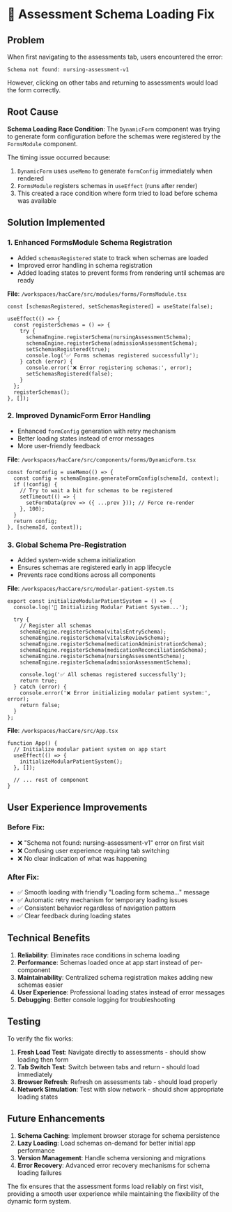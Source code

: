 # 🔧 Assessment Schema Loading Fix

## Problem
When first navigating to the assessments tab, users encountered the error:
```
Schema not found: nursing-assessment-v1
```

However, clicking on other tabs and returning to assessments would load the form correctly.

## Root Cause
**Schema Loading Race Condition**: The `DynamicForm` component was trying to generate form configuration before the schemas were registered by the `FormsModule` component.

The timing issue occurred because:
1. `DynamicForm` uses `useMemo` to generate `formConfig` immediately when rendered
2. `FormsModule` registers schemas in `useEffect` (runs after render)
3. This created a race condition where form tried to load before schema was available

## Solution Implemented

### 1. Enhanced FormsModule Schema Registration
- Added `schemasRegistered` state to track when schemas are loaded
- Improved error handling in schema registration
- Added loading states to prevent forms from rendering until schemas are ready

**File**: `/workspaces/hacCare/src/modules/forms/FormsModule.tsx`
```tsx
const [schemasRegistered, setSchemasRegistered] = useState(false);

useEffect(() => {
  const registerSchemas = () => {
    try {
      schemaEngine.registerSchema(nursingAssessmentSchema);
      schemaEngine.registerSchema(admissionAssessmentSchema);
      setSchemasRegistered(true);
      console.log('✅ Forms schemas registered successfully');
    } catch (error) {
      console.error('❌ Error registering schemas:', error);
      setSchemasRegistered(false);
    }
  };
  registerSchemas();
}, []);
```

### 2. Improved DynamicForm Error Handling
- Enhanced `formConfig` generation with retry mechanism
- Better loading states instead of error messages
- More user-friendly feedback

**File**: `/workspaces/hacCare/src/components/forms/DynamicForm.tsx`
```tsx
const formConfig = useMemo(() => {
  const config = schemaEngine.generateFormConfig(schemaId, context);
  if (!config) {
    // Try to wait a bit for schemas to be registered
    setTimeout(() => {
      setFormData(prev => ({ ...prev })); // Force re-render
    }, 100);
  }
  return config;
}, [schemaId, context]);
```

### 3. Global Schema Pre-Registration
- Added system-wide schema initialization
- Ensures schemas are registered early in app lifecycle
- Prevents race conditions across all components

**File**: `/workspaces/hacCare/src/modular-patient-system.ts`
```tsx
export const initializeModularPatientSystem = () => {
  console.log('🔧 Initializing Modular Patient System...');
  
  try {
    // Register all schemas
    schemaEngine.registerSchema(vitalsEntrySchema);
    schemaEngine.registerSchema(vitalsReviewSchema);
    schemaEngine.registerSchema(medicationAdministrationSchema);
    schemaEngine.registerSchema(medicationReconciliationSchema);
    schemaEngine.registerSchema(nursingAssessmentSchema);
    schemaEngine.registerSchema(admissionAssessmentSchema);
    
    console.log('✅ All schemas registered successfully');
    return true;
  } catch (error) {
    console.error('❌ Error initializing modular patient system:', error);
    return false;
  }
};
```

**File**: `/workspaces/hacCare/src/App.tsx`
```tsx
function App() {
  // Initialize modular patient system on app start
  useEffect(() => {
    initializeModularPatientSystem();
  }, []);
  
  // ... rest of component
}
```

## User Experience Improvements

### Before Fix:
- ❌ "Schema not found: nursing-assessment-v1" error on first visit
- ❌ Confusing user experience requiring tab switching
- ❌ No clear indication of what was happening

### After Fix:
- ✅ Smooth loading with friendly "Loading form schema..." message
- ✅ Automatic retry mechanism for temporary loading issues
- ✅ Consistent behavior regardless of navigation pattern
- ✅ Clear feedback during loading states

## Technical Benefits

1. **Reliability**: Eliminates race conditions in schema loading
2. **Performance**: Schemas loaded once at app start instead of per-component
3. **Maintainability**: Centralized schema registration makes adding new schemas easier
4. **User Experience**: Professional loading states instead of error messages
5. **Debugging**: Better console logging for troubleshooting

## Testing
To verify the fix works:

1. **Fresh Load Test**: Navigate directly to assessments - should show loading then form
2. **Tab Switch Test**: Switch between tabs and return - should load immediately
3. **Browser Refresh**: Refresh on assessments tab - should load properly
4. **Network Simulation**: Test with slow network - should show appropriate loading states

## Future Enhancements

1. **Schema Caching**: Implement browser storage for schema persistence
2. **Lazy Loading**: Load schemas on-demand for better initial app performance
3. **Version Management**: Handle schema versioning and migrations
4. **Error Recovery**: Advanced error recovery mechanisms for schema loading failures

The fix ensures that the assessment forms load reliably on first visit, providing a smooth user experience while maintaining the flexibility of the dynamic form system.

